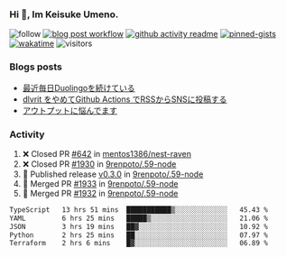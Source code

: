 ### Hi 👋, Im Keisuke Umeno.

<!--
**9renpoto/9renpoto** is a ✨ _special_ ✨ repository because its `README.md` (this file) appears on your GitHub profile.

Here are some ideas to get you started:

- 🔭 I’m currently working on ...
- 🌱 I’m currently learning ...
- 👯 I’m looking to collaborate on ...
- 🤔 I’m looking for help with ...
- 💬 Ask me about ...
- 📫 How to reach me: ...
- 😄 Pronouns: ...
- ⚡ Fun fact: ...
-->

![follow](https://img.shields.io/github/followers/9renpoto?label=Follow&style=social)
[![blog post workflow](https://github.com/9renpoto/9renpoto/actions/workflows/blog.yml/badge.svg)](https://github.com/9renpoto/9renpoto/actions/workflows/blog.yml)
[![github activity readme](https://github.com/9renpoto/9renpoto/actions/workflows/activity.yml/badge.svg)](https://github.com/9renpoto/9renpoto/actions/workflows/activity.yml)
[![pinned-gists](https://github.com/9renpoto/9renpoto/actions/workflows/pin-gist.yml/badge.svg)](https://github.com/9renpoto/9renpoto/actions/workflows/pin-gist.yml)
[![wakatime](https://github.com/9renpoto/9renpoto/actions/workflows/waka-readme-status.yml/badge.svg)](https://github.com/9renpoto/9renpoto/actions/workflows/waka-readme-status.yml)
![visitors](https://komarev.com/ghpvc/?username=9renpoto&label=Profile%20views&color=0e75b6&style=flat)

### Blogs posts

<!-- BLOG-POST-LIST:START -->
- [最近毎日Duolingoを続けている](https://9renpoto.win/entry/2023/12/05/duolingo)
- [dlvrit をやめてGithub Actions でRSSからSNSに投稿する](https://9renpoto.win/entry/2023/11/12/dlvrit-to-gh-actions)
- [アウトプットに悩んでます](https://9renpoto.win/entry/2023/11/11/technology-to-limit-input)
<!-- BLOG-POST-LIST:END -->

### Activity

<!--START_SECTION:activity-->
1. ❌ Closed PR [#642](https://github.com/mentos1386/nest-raven/pull/642) in [mentos1386/nest-raven](https://github.com/mentos1386/nest-raven)
2. ❌ Closed PR [#1930](https://github.com/9renpoto/.59-node/pull/1930) in [9renpoto/.59-node](https://github.com/9renpoto/.59-node)
3. 🚀 Published release [v0.3.0](https://github.com/9renpoto/.59-node/releases/tag/v0.3.0) in [9renpoto/.59-node](https://github.com/9renpoto/.59-node)
4. 🎉 Merged PR [#1933](https://github.com/9renpoto/.59-node/pull/1933) in [9renpoto/.59-node](https://github.com/9renpoto/.59-node)
5. 🎉 Merged PR [#1932](https://github.com/9renpoto/.59-node/pull/1932) in [9renpoto/.59-node](https://github.com/9renpoto/.59-node)
<!--END_SECTION:activity-->

<!--START_SECTION:waka-->

```txt
TypeScript   13 hrs 51 mins  ███████████▒░░░░░░░░░░░░░   45.43 %
YAML         6 hrs 25 mins   █████▒░░░░░░░░░░░░░░░░░░░   21.06 %
JSON         3 hrs 19 mins   ██▓░░░░░░░░░░░░░░░░░░░░░░   10.92 %
Python       2 hrs 25 mins   ██░░░░░░░░░░░░░░░░░░░░░░░   07.97 %
Terraform    2 hrs 6 mins    █▓░░░░░░░░░░░░░░░░░░░░░░░   06.89 %
```

<!--END_SECTION:waka-->
